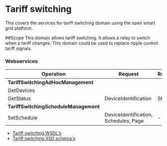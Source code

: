 # Tariff switching
This covers the services for tariff switching domain using the open smart grid platform.

##Scope
This domain allows tariff switching. It allows a relay to switch when a tariff changes. 
This domain could be used to replace ripple control tariff signals.

### Webservices

| **Operation** | **Request** | **Response** |
| --- | --- | --- |
| **TariffSwitchingAdHocManagement** |
| GetDevices |   |   |
| GetStatus | DeviceIdentification | Status |
| **TariffSwitchingScheduleManagement** |
| SetSchedule | DeviceIdentification, Schedules, Page | - |


* [Tariff switching WSDL's](https://github.com/OSGP/Platform/tree/development/osgp-adapter-ws-tariffswitching/src/main/webapp/WEB-INF/wsdl/tariffswitching)
* [Tariff switching XSD schema's](https://github.com/OSGP/Platform/tree/development/osgp-adapter-ws-tariffswitching/src/main/webapp/WEB-INF/wsdl/tariffswitching/schemas)
